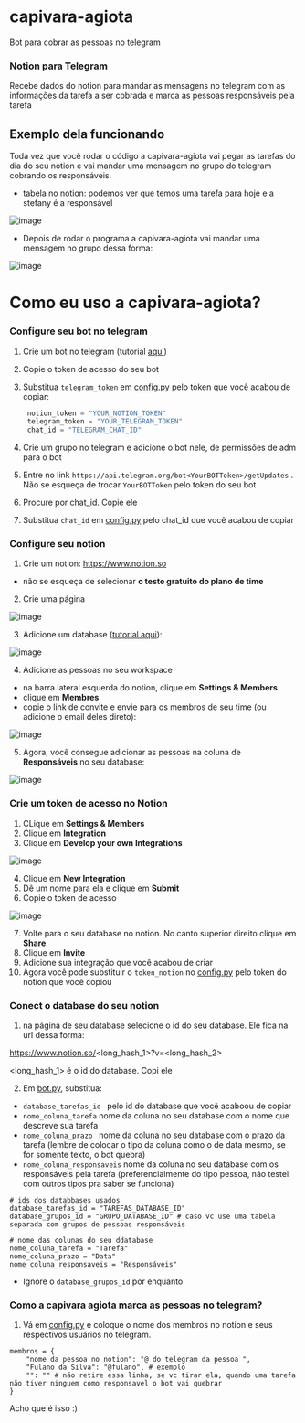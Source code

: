 # capivara-agiota

Bot para cobrar as pessoas no telegram

### Notion para Telegram
Recebe dados do notion para mandar as mensagens no telegram com as informações da tarefa a ser cobrada e marca as pessoas responsáveis pela tarefa
 
## Exemplo dela funcionando
Toda vez que você rodar o código a capivara-agiota vai pegar as tarefas do dia do seu notion e vai mandar uma mensagem no grupo do telegram cobrando os responsáveis.
- tabela no notion: podemos ver que temos uma tarefa para hoje e a stefany é a responsável

![image](https://user-images.githubusercontent.com/40060993/152910005-8240473f-fe32-4a30-9863-25b73b2a759d.png)

- Depois de rodar o programa a capivara-agiota vai mandar uma mensagem no grupo dessa forma:

![image](https://user-images.githubusercontent.com/40060993/152911453-60a47949-5e73-4e35-a79a-bd5bbda6365f.png)

 
# Como eu uso a capivara-agiota?
### Configure seu bot no telegram
1. Crie um bot no telegram (tutorial [aqui](https://sendpulse.com/knowledge-base/chatbot/create-telegram-chatbot)) 
2. Copie o token de acesso do seu bot
3. Substitua `telegram_token` em [config.py](https://github.com/stefanyramos/capivara-agiota/blob/main/config.py#L2) pelo token que você acabou de copiar:
   
   ```python
    notion_token = "YOUR_NOTION_TOKEN"
    telegram_token = "YOUR_TELEGRAM_TOKEN"
    chat_id = "TELEGRAM_CHAT_ID"
    ```

4. Crie um grupo no telegram e adicione o bot nele, de permissões de adm para o bot
5. Entre no link `https://api.telegram.org/bot<YourBOTToken>/getUpdates` . Não se esqueça de trocar `YourBOTToken` pelo token do seu bot
6. Procure por chat_id. Copie ele
7. Substitua `chat_id` em [config.py](https://github.com/stefanyramos/capivara-agiota/blob/main/config.py#L2) pelo chat_id que você acabou de copiar
    
### Configure seu notion
1. Crie um notion: https://www.notion.so
- não se esqueça de selecionar **o teste gratuito do plano de time**

2. Crie uma página 

![image](https://user-images.githubusercontent.com/40060993/152905582-298b33bf-c410-4de2-88ef-9f0d40a1b924.png)

3. Adicione um database ([tutorial aqui](https://www.notion.so/help/guides/creating-a-database)): 

![image](https://user-images.githubusercontent.com/40060993/152908146-b9a72220-2aa9-4301-9a78-4e90988e6689.png)

4. Adicione as pessoas no seu workspace
- na barra lateral esquerda do notion, clique em **Settings & Members**
- clique em **Membres**
- copie o link de convite e envie para os membros de seu time (ou adicione o email deles direto):

![image](https://user-images.githubusercontent.com/40060993/152907576-f163e818-0449-4f4a-a7d2-e94b1068c3bc.png)

5. Agora, você consegue adicionar as pessoas na coluna de **Responsáveis** no seu database:

![image](https://user-images.githubusercontent.com/40060993/152912957-fca27c3d-52dd-43c4-be03-a8860ce028bc.png)


### Crie um token de acesso no Notion

1. CLique em **Settings & Members**
2. Clique em **Integration**
3. Clique em **Develop your own Integrations**

![image](https://user-images.githubusercontent.com/40060993/152908326-290e6a9e-f9a2-4243-89ca-6e6782218797.png)

4. Clique em **New Integration**
5. Dê um nome para ela e clique em **Submit**
6. Copie o token de acesso 

![image](https://user-images.githubusercontent.com/40060993/152908609-e39e9462-50ec-4a1b-9c23-ff098746650e.png)

7. Volte para o seu database no notion. No canto superior direito clique em **Share**
8. Clique em **Invite**
9. Adicione sua integração que você acabou de criar
10. Agora você pode substituir o `token_notion` no [config.py](https://github.com/stefanyramos/capivara-agiota/blob/main/config.py#L1) pelo token do notion que você copiou


### Conect o database do seu notion
1. na página de seu database selecione o id do seu database. Ele fica na url dessa forma:

https://www.notion.so/<long_hash_1>?v=<long_hash_2>

<long_hash_1> é o id do database. Copi ele

2. Em [bot.py](https://github.com/stefanyramos/capivara-agiota/blob/main/bot.py#L8-L15), substitua:
- `database_tarefas_id `  pelo id do database que você acaboou de copiar
- `nome_coluna_tarefa` nome da coluna no seu database com o nome que descreve sua tarefa
- `nome_coluna_prazo `  nome da coluna no seu database com o prazo da tarefa (lembre de colocar o tipo da coluna como o de data mesmo, se for somente texto, o bot quebra)
- `nome_coluna_responsaveis` nome da coluna no seu database com os responsáveis pela tarefa (preferencialmente do tipo pessoa, não testei com outros tipos pra saber se funciona)

```
# ids dos databbases usados
database_tarefas_id = "TAREFAS_DATABASE_ID"
database_grupos_id = "GRUPO_DATABASE_ID" # caso vc use uma tabela separada com grupos de pessoas responsáveis

# nome das colunas do seu ddatabase
nome_coluna_tarefa = "Tarefa"
nome_coluna_prazo = "Data"
nome_coluna_responsaveis = "Responsáveis"
```
- Ignore o `database_grupos_id` por enquanto


### Como a capivara agiota marca as pessoas no telegram?

1. Vá em [config.py](https://github.com/stefanyramos/capivara-agiota/blob/main/config.py#L5-L9) e coloque o nome dos membros no notion e seus respectivos usuários no telegram.

```
membros = {
    "nome da pessoa no notion": "@ do telegram da pessoa ",
    "Fulano da Silva": "@fulano", # exemplo
    "": "" # não retire essa linha, se vc tirar ela, quando uma tarefa não tiver ninguem como responsavel o bot vai quebrar
}
```

Acho que é isso :)




